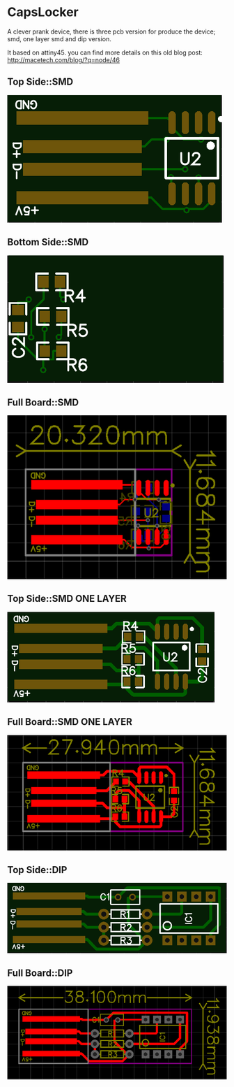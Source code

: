 # CapsLocker

A clever prank device, there is three pcb version for produce the device; smd, one layer smd and dip version. 

It based on attiny45. you can find more details on this old blog post: http://macetech.com/blog/?q=node/46

## Top Side::SMD
![alt text](top_smd.png)

## Bottom Side::SMD
![alt text](bottom_smd.png)

## Full Board::SMD
![alt text](pcb_smd.png)

## Top Side::SMD ONE LAYER
![alt text](top_smd_one_layer.png)

## Full Board::SMD ONE LAYER
![alt text](pcb_smd_one_layer.png)

## Top Side::DIP
![alt text](top_dip.png)

## Full Board::DIP
![alt text](pcb_dip.png)
